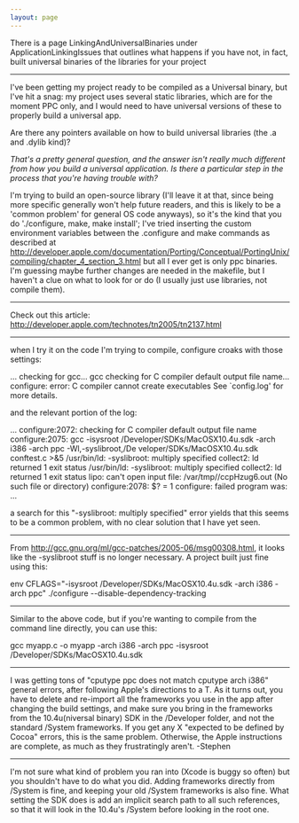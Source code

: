 ```yaml
---
layout: page
---
```





There is a page LinkingAndUniversalBinaries under ApplicationLinkingIssues that outlines what happens if you have not, in fact, built universal binaries of the libraries for your project

----

I've been getting my project ready to be compiled as a Universal binary, but I've hit a snag: my project uses several static libraries, which are for the moment PPC only, and I would need to have universal versions of these to properly build a universal app.

Are there any pointers available on how to build universal libraries (the .a and .dylib kind)?

*That's a pretty general question, and the answer isn't really much different from how you build a universal application. Is there a particular step in the process that you're having trouble with?*

I'm trying to build an open-source library (I'll leave it at that, since being more specific generally won't help future readers, and this is likely to be a 'common problem' for general OS code anyways), so it's the kind that you do './configure, make, make install'; I've tried inserting the custom environment variables between the     .configure and     make commands as described at http://developer.apple.com/documentation/Porting/Conceptual/PortingUnix/compiling/chapter_4_section_3.html but all I ever get is only ppc binaries. I'm guessing maybe further changes are needed in the makefile, but I haven't a clue on what to look for or do (I usually just use libraries, not compile them).

----

Check out this article: http://developer.apple.com/technotes/tn2005/tn2137.html

----

when I try it on the code I'm trying to compile, configure croaks with those settings:
    
...
checking for gcc... gcc
checking for C compiler default output file name... configure: error: C compiler cannot create executables
See `config.log' for more details.


and the relevant portion of the log:
    
...
configure:2072: checking for C compiler default output file name
configure:2075: gcc -isysroot /Developer/SDKs/MacOSX10.4u.sdk -arch i386 -arch ppc  -Wl,-syslibroot,/De
veloper/SDKs/MacOSX10.4u.sdk conftest.c  >&5
/usr/bin/ld: -syslibroot: multiply specified
collect2: ld returned 1 exit status
/usr/bin/ld: -syslibroot: multiply specified
collect2: ld returned 1 exit status
lipo: can't open input file: /var/tmp//ccpHzug6.out (No such file or directory)
configure:2078: $? = 1
configure: failed program was:
...


a search for this "-syslibroot: multiply specified" error yields that this seems to be a common problem, with no clear solution that I have yet seen.

----

From http://gcc.gnu.org/ml/gcc-patches/2005-06/msg00308.html,
it looks like the     -syslibroot stuff is no longer necessary.  A project built just fine using this:

    
env CFLAGS="-isysroot /Developer/SDKs/MacOSX10.4u.sdk -arch i386 -arch ppc" ./configure --disable-dependency-tracking


----

Similar to the above code, but if you're wanting to compile from the command line directly, you can use this:
    
gcc myapp.c -o myapp -arch i386 -arch ppc -isysroot /Developer/SDKs/MacOSX10.4u.sdk


----
I was getting tons of "cputype ppc does not match cputype arch i386" general errors, after following Apple's directions to a T.  As it turns out, you have to delete and re-import all the frameworks you use in the app after changing the build settings, and make sure you bring in the frameworks from the 10.4u(niversal binary) SDK in the /Developer folder, and not the standard /System frameworks.  If you get any X "expected to be defined by Cocoa" errors, this is the same problem.  Otherwise, the Apple instructions are complete, as much as they frustratingly aren't.
-Stephen

----
I'm not sure what kind of problem you ran into (Xcode is buggy so often) but you shouldn't have to do what you did. Adding frameworks directly from /System is fine, and keeping your old /System frameworks is also fine. What setting the SDK does is add an implicit search path to all such references, so that it will look in the 10.4u's /System before looking in the root one.
